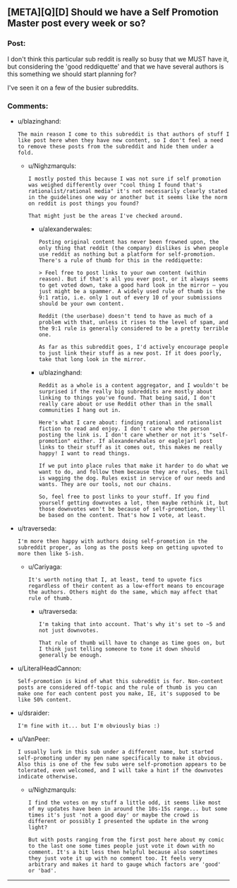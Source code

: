 ## [META][Q][D] Should we have a Self Promotion Master post every week or so?

### Post:

I don't think this particular sub reddit is really so busy that we MUST have it, but considering the 'good reddiquette' and that we have several authors is this something we should start planning for?

I've seen it on a few of the busier subreddits.



### Comments:

- u/blazinghand:
  ```
  The main reason I come to this subreddit is that authors of stuff I like post here when they have new content, so I don't feel a need to remove these posts from the subreddit and hide them under a fold.
  ```

  - u/Nighzmarquls:
    ```
    I mostly posted this because I was not sure if self promotion was weighed differently over "cool thing I found that's rationalist/rational media" it's not necessarily clearly stated in the guidelines one way or another but it seems like the norm on reddit is post things you found?

    That might just be the areas I've checked around.
    ```

    - u/alexanderwales:
      ```
      Posting original content has never been frowned upon, the only thing that reddit (the company) dislikes is when people use reddit as nothing but a platform for self-promotion. There's a rule of thumb for this in the reddiquette:

      > Feel free to post links to your own content (within reason). But if that's all you ever post, or it always seems to get voted down, take a good hard look in the mirror — you just might be a spammer. A widely used rule of thumb is the 9:1 ratio, i.e. only 1 out of every 10 of your submissions should be your own content.

      Reddit (the userbase) doesn't tend to have as much of a problem with that, unless it rises to the level of spam, and the 9:1 rule is generally considered to be a pretty terrible one.

      As far as this subreddit goes, I'd actively encourage people to just link their stuff as a new post. If it does poorly, take that long look in the mirror.
      ```

    - u/blazinghand:
      ```
      Reddit as a whole is a content aggregator, and I wouldn't be surprised if the really big subreddits are mostly about linking to things you've found. That being said, I don't really care about or use Reddit other than in the small communities I hang out in. 

      Here's what I care about: finding rational and rationalist fiction to read and enjoy. I don't care who the person posting the link is. I don't care whether or not it's "self-promotion" either. If alexanderwhales or eaglejarl post links to their stuff as it comes out, this makes me really happy! I want to read things. 

      If we put into place rules that make it harder to do what we want to do, and follow them because they are rules, the tail is wagging the dog. Rules exist in service of our needs and wants. They are our tools, not our chains. 

      So, feel free to post links to your stuff. If you find yourself getting downvotes a lot, then maybe rethink it, but those downvotes won't be because of self-promotion, they'll be based on the content. That's how I vote, at least.
      ```

- u/traverseda:
  ```
  I'm more then happy with authors doing self-promotion in the subreddit proper, as long as the posts keep on getting upvoted to more then like 5-ish.
  ```

  - u/Cariyaga:
    ```
    It's worth noting that I, at least, tend to upvote fics regardless of their content as a low-effort means to encourage the authors. Others might do the same, which may affect that rule of thumb.
    ```

    - u/traverseda:
      ```
      I'm taking that into account. That's why it's set to ~5 and not just downvotes.

      That rule of thumb will have to change as time goes on, but I think just telling someone to tone it down should generally be enough.
      ```

- u/LiteralHeadCannon:
  ```
  Self-promotion is kind of what this subreddit is for. Non-content posts are considered off-topic and the rule of thumb is you can make one for each content post you make, IE, it's supposed to be like 50% content.
  ```

- u/dsraider:
  ```
  I'm fine with it... but I'm obviously bias :)
  ```

- u/VanPeer:
  ```
  I usually lurk in this sub under a different name, but started self-promoting under my pen name specifically to make it obvious. Also this is one of the few subs were self-promotion appears to be tolerated, even welcomed, and I will take a hint if the downvotes  indicate otherwise.
  ```

  - u/Nighzmarquls:
    ```
    I find the votes on my stuff a little odd, it seems like most of my updates have been in around the 10s-15s range... but some times it's just 'not a good day' or maybe the crowd is different or possibly I presented the update in the wrong light?

    But with posts ranging from the first post here about my comic to the last one some times people just vote it down with no comment. It's a bit less then helpful because also sometimes they just vote it up with no comment too. It feels very arbitrary and makes it hard to gauge which factors are 'good' or 'bad'.
    ```

---

